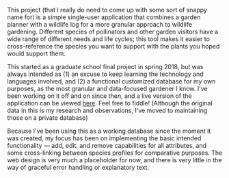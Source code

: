 This project (that I really do need to come up with some sort of snappy name for) is a simple single-user application that combines a garden planner with a wildlife log for a more granular approach to wildlife gardening. Different species of pollinators and other garden visitors have a wide range of different needs and life cycles; this tool makes it easier to cross-reference the species you want to support with the plants you hoped would support them.

This started as a graduate school final project in spring 2018, but was always intended as (1) an excuse to keep learning the technology and languages involved, and (2) a functional customized database for my own purposes, as the most granular and data-focused gardener I know. I've been working on it off and on since then, and a live version of the application can be viewed <a href="http://bit.ly/pollinateproject">here</a>. Feel free to fiddle! (Although the original data in this is my research and observations, I've moved to maintaining those on a private database)

Because I've been using this as a working database since the moment it was created, my focus has been on implementing the basic intended functionality — add, edit, and remove capabilities for all attributes, and some cross-linking between species profiles for comparative purposes. The web design is very much a placeholder for now, and there is very little in the way of graceful error handling or explanatory text.
